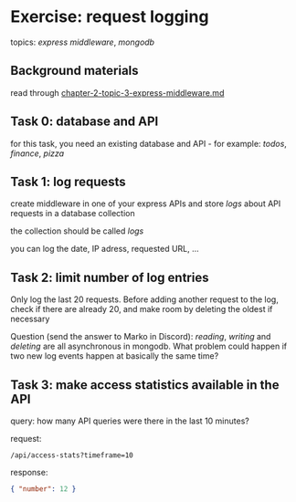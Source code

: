 # Exercise: request logging

topics: _express middleware_, _mongodb_

## Background materials

read through [chapter-2-topic-3-express-middleware.md](chapter-2-topic-3-express-middleware.md)

## Task 0: database and API

for this task, you need an existing database and API - for example: _todos_, _finance_, _pizza_

## Task 1: log requests

create middleware in one of your express APIs and store _logs_ about API requests in a database collection

the collection should be called _logs_

you can log the date, IP adress, requested URL, ...

## Task 2: limit number of log entries

Only log the last 20 requests. Before adding another request to the log, check if there are already 20, and make room by deleting the oldest if necessary

Question (send the answer to Marko in Discord): _reading_, _writing_ and _deleting_ are all asynchronous in mongodb. What problem could happen if two new log events happen at basically the same time?

## Task 3: make access statistics available in the API

query: how many API queries were there in the last 10 minutes?

request:

`/api/access-stats?timeframe=10`

response:

```json
{ "number": 12 }
```

